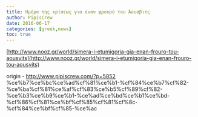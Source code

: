```yaml
---
title: Ημέρα της κρίσεως για έναν φρουρό του Άουσβιτς
author: PipisCrew
date: 2016-06-17
categories: [greek,news]
toc: true
---
```


[http://www.nooz.gr/world/simera-i-etumigoria-gia-enan-frouro-tou-aousvits](http://www.nooz.gr/world/simera-i-etumigoria-gia-enan-frouro-tou-aousvits)

origin - http://www.pipiscrew.com/?p=5852 %ce%b7%ce%bc%ce%ad%cf%81%ce%b1-%cf%84%ce%b7%cf%82-%ce%ba%cf%81%ce%af%cf%83%ce%b5%cf%89%cf%82-%ce%b3%ce%b9%ce%b1-%ce%ad%ce%bd%ce%b1%ce%bd-%cf%86%cf%81%ce%bf%cf%85%cf%81%cf%8c-%cf%84%ce%bf%cf%85-%ce%ac